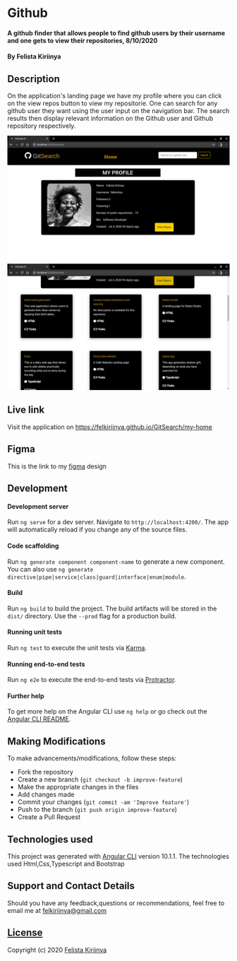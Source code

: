 # Github
#### A github finder that allows people to find github users by their username and one gets to view their repositories, 8/10/2020
#### By Felista Kiriinya

## Description
On the application's landing page we have my profile where you can click on the view repos button to view my repositorie.  One can search for any github user they want using the user input on the navigation bar. The search results then display relevant information on the Github user and Github repository respectively.

![landing](src/assets/landing.png)
![repo](src/assets/repo.png)

## Live link

Visit the application on https://felkiriinya.github.io/GitSearch/my-home

## Figma

This is the link to my [figma](https://www.figma.com/file/m36X3UT7Ro0KUf60YJnI70/Untitled?node-id=0%3A1) design

## Development

#### Development server

Run `ng serve` for a dev server. Navigate to `http://localhost:4200/`. The app will automatically reload if you change any of the source files.

#### Code scaffolding

Run `ng generate component component-name` to generate a new component. You can also use `ng generate directive|pipe|service|class|guard|interface|enum|module`.

#### Build

Run `ng build` to build the project. The build artifacts will be stored in the `dist/` directory. Use the `--prod` flag for a production build.

#### Running unit tests

Run `ng test` to execute the unit tests via [Karma](https://karma-runner.github.io).

#### Running end-to-end tests

Run `ng e2e` to execute the end-to-end tests via [Protractor](http://www.protractortest.org/).

#### Further help

To get more help on the Angular CLI use `ng help` or go check out the [Angular CLI README](https://github.com/angular/angular-cli/blob/master/README.md).

## Making Modifications
To make advancements/modifications, follow these steps:

- Fork the repository
- Create a new branch (`git checkout -b improve-feature`)
- Make the appropriate changes in the files
- Add changes made
- Commit your changes (`git commit -am 'Improve feature'`)
- Push to the branch (`git push origin improve-feature`)
- Create a Pull Request 

## Technologies used
This project was generated with [Angular CLI](https://github.com/angular/angular-cli) version 10.1.1.
The technologies used Html,Css,Typescript and Bootstrap

## Support and Contact Details
Should you have any feedback,questions or recommendations, feel free to email me at [felkiriinya@gmail.com](mailto:felkiriinya@gmail.com)

## [License](https://github.com/felkiriinya/GitSearch/blob/master/LICENSE)

Copyright (c) 2020 [Felista Kiriinya](https://github.com/felkiriinya)

